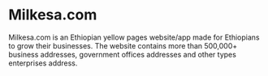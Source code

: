 # Milkesa.com
Milkesa.com is an Ethiopian yellow pages website/app made for Ethiopians to grow their businesses. The website contains more than 500,000+ business addresses, government offices addresses and other types enterprises address.
